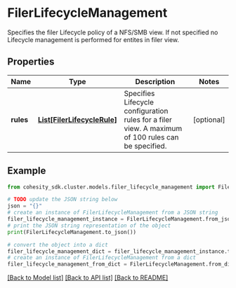 # FilerLifecycleManagement

Specifies the filer Lifecycle policy of a NFS/SMB view. If not specified no Lifecycle management is performed for entites in filer view.

## Properties

Name | Type | Description | Notes
------------ | ------------- | ------------- | -------------
**rules** | [**List[FilerLifecycleRule]**](FilerLifecycleRule.md) | Specifies Lifecycle configuration rules for a filer view. A maximum of 100 rules can be specified. | [optional] 

## Example

```python
from cohesity_sdk.cluster.models.filer_lifecycle_management import FilerLifecycleManagement

# TODO update the JSON string below
json = "{}"
# create an instance of FilerLifecycleManagement from a JSON string
filer_lifecycle_management_instance = FilerLifecycleManagement.from_json(json)
# print the JSON string representation of the object
print(FilerLifecycleManagement.to_json())

# convert the object into a dict
filer_lifecycle_management_dict = filer_lifecycle_management_instance.to_dict()
# create an instance of FilerLifecycleManagement from a dict
filer_lifecycle_management_from_dict = FilerLifecycleManagement.from_dict(filer_lifecycle_management_dict)
```
[[Back to Model list]](../README.md#documentation-for-models) [[Back to API list]](../README.md#documentation-for-api-endpoints) [[Back to README]](../README.md)


